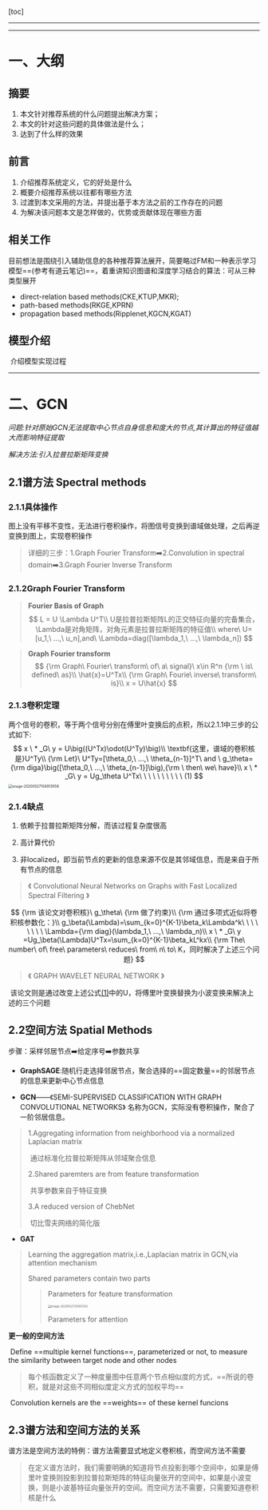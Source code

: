 [toc]

---

---

# 一、大纲

## 摘要

1. 本文针对推荐系统的什么问题提出解决方案；
2. 本文的针对这些问题的具体做法是什么；
3. 达到了什么样的效果

## 前言

1. 介绍推荐系统定义，它的好处是什么
2. 概要介绍推荐系统以往都有哪些方法
3. 过渡到本文采用的方法，并提出基于本方法之前的工作存在的问题
4. 为解决该问题本文是怎样做的，优势或贡献体现在哪些方面

## 相关工作

​	目前想法是围绕引入辅助信息的各种推荐算法展开，简要略过FM和一种表示学习模型==(参考有道云笔记)==，着重讲知识图谱和深度学习结合的算法：可从三种类型展开

* direct-relation based methods(CKE,KTUP,MKR);
* path-based methods(RKGE,KPRN)
* propagation based methods(Ripplenet,KGCN,KGAT)

## 模型介绍

​	介绍模型实现过程

---



# 二、GCN

*问题:针对原始GCN无法提取中心节点自身信息和度大的节点,其计算出的特征值越大而影响特征提取*

*解决方法:引入拉普拉斯矩阵变换*

## **2.1谱方法 Spectral methods**

### 2.1.1**具体操作**

图上没有平移不变性，无法进行卷积操作，将图信号变换到谱域做处理，之后再逆变换到图上，实现卷积操作

> 详细的三步：1.Graph Fourier Transform:arrow_right:2.Convolution in spectral domain:arrow_right:3.​Graph Fourier Inverse Transform

### 2.1.2**Graph Fourier Transform**

> **Fourier Basis of Graph**
> $$
> L = U \Lambda U^T\\
> U是拉普拉斯矩阵L的正交特征向量的完备集合，\Lambda是对角矩阵，对角元素是拉普拉斯矩阵的特征值\\
> where\ U=[u_1,\ ...,\ u_n],and\ \Lambda=diag([\lambda_1,\ ...,\ \lambda_n])
> $$

> **Graph Fourier transform**
> $$
> {\rm Graph\ Fourier\ transform\ of\ a\ signal}\ x\in R^n {\rm \ is\ defined\ as}\\
> \hat{x}=U^Tx\\
> {\rm Graph\ Fourie\ inverse\ transform\ is}\\
> x = U\hat{x}
> $$

### **2.1.3卷积定理**

两个信号的卷积，等于两个信号分别在傅里叶变换后的点积，所以2.1.1中三步的<a name="gongshi1">公式</a>如下:
$$
x \ * _G\ y = U\big((U^Tx)\odot(U^Ty)\big)\\
\textbf{这里，谱域的卷积核是}U^Ty\\
{\rm Let}\ U^Ty=[\theta_0,\ ...,\ \theta_{n-1}]^T\ and \ g_\theta={\rm diga}\big([\theta_0,\ ...,\ \theta_{n-1}]\big),{\rm \ then\ we\ have}\\
x \ * _G\ y = Ug_\theta U^Tx\ \ \ \ \ \ \ \ \ \ (1)
$$
<img src="images/论文大纲和GCN基础知识/image-20200527104913558.png" alt="image-20200527104913558" style="zoom: 50%;" />

### **2.1.4缺点**

1. 依赖于拉普拉斯矩阵分解，而该过程复杂度很高

2. 高计算代价

3. 非localized，即当前节点的更新的信息来源不仅是其邻域信息，而是来自于所有节点的信息

> 《 Convolutional Neural Networks on Graphs with Fast Localized Spectral Filtering 》

$$
{\rm 该论文对卷积核}\ g_\theta\ {\rm 做了约束}\\
{\rm 通过多项式近似将卷积核参数化：}\\
g_\beta(\Lambda)=\sum_{k=0}^{K-1}\beta_k\Lambda^k\ \ \ \ \ \ \ \ \Lambda={\rm diag}(\lambda_1,\ ...,\ \lambda_n)\\
x \ * _G\ y =Ug_\beta(\Lambda)U^Tx=\sum_{k=0}^{K-1}\beta_kL^kx\\
{\rm The\ number\ of\ free\ parameters\ reduces\ from\ n\ to\ K，同时解决了上述三个问题}
$$

> 《 GRAPH WAVELET NEURAL NETWORK 》

​				该论文则是通过改变上述公式[(1)](#gongshi1)中的U，将傅里叶变换替换为小波变换来解决上述的三个问题



## **2.2空间方法 Spatial Methods**

步骤：采样邻居节点:arrow_right:给定序号:arrow_right:参数共享

* **GraphSAGE**:随机行走选择邻居节点，聚合选择的==固定数量==的邻居节点的信息来更新中心节点信息

* **GCN**——《SEMI-SUPERVISED CLASSIFICATION WITH GRAPH CONVOLUTIONAL NETWORKS》 名称为GCN，实际没有卷积操作，聚合了一阶邻居信息。

> 1.Aggregating information from neighborhood via a normalized Laplacian matrix
>
> ​	通过标准化拉普拉斯矩阵从邻域聚合信息
>
> 2.Shared paremters are from feature transformation
>
> ​	共享参数来自于特征变换
>
> 3.A reduced version of ChebNet
>
> ​	切比雪夫网络的简化版

* **GAT**

> Learning the aggregation matrix,i.e.,Laplacian matrix in GCN,via attention mechanism
>
> Shared parameters contain two parts
>
> > Parameters for feature transformation
> >
> > <img src="images/论文大纲和GCN基础知识/image-20200527135912143.png" alt="image-20200527135912143" style="zoom:40%;" />
> >
> > Parameters for attention

**更一般的空间方法**

​	Define ==multiple kernel functions==, parameterized or not, to measure the similarity between target node and other nodes

> 每个核函数定义了一种度量图中任意两个节点相似度的方式，==所说的卷积，就是对这些不同相似度定义方式的加权平均==

​	Convolution kernels are the ==weights== of these kernel funcions



## **2.3谱方法和空间方法的关系**

谱方法是空间方法的特例：谱方法需要显式地定义卷积核，而空间方法不需要

> 在定义谱方法时，我们需要明确的知道将节点投影到哪个空间中，如果是傅里叶变换则投影到拉普拉斯矩阵的特征向量张开的空间中，如果是小波变换，则是小波基特征向量张开的空间。而空间方法不需要，只需要知道卷积核是什么

